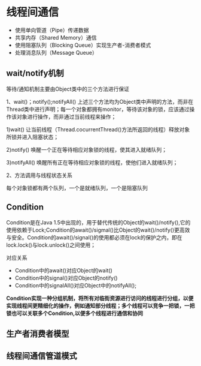 # 线程间通信

* 使用单向管道（Pipe）传递数据
* 共享内存（Shared Memory）通信
* 使用阻塞队列（Blocking Queue）实现生产者-消费者模式
* 处理消息队列（Message Queue）


## wait/notify机制

等待/通知机制主要由Object类中的三个方法进行保证

1、wait()；notify();notifyAll()
上述三个方法均为Object类中声明的方法，而非在Thread类中进行声明；每一个对象都拥有monitor，等待该对象的锁，应该通过操作该对象进行操作，而非通过当前线程来操作；

1)wait()
让当前线程（Thread.cocurrentThread()方法所返回的线程）释放对象所锁并进入阻塞状态；

2)notify()
唤醒一个正在等待相应对象锁的线程，使其进入就绪队列；

3)notifyAll()
唤醒所有正在等待相应对象锁的线程，使他们进入就绪队列；


2、方法调用与线程状态关系

每个对象锁都有两个队列，一个是就绪队列，一个是阻塞队列

## Condition

Condition是在Java 1.5中出现的，用于替代传统的Object的wait()/notify(),它的使用依赖于Lock;Condition的await()/sigmal()比Object的wait()/notify()更高效与安全。Condition的await()/signal()的使用都必须在lock的保护之内，即在lock.lock()与lock.unlock()之间使用；

对应关系

* Condition中的await()对应Object的wait()
* Condition中的signal()对应Object的notify()
* Condition中的signalAll()对应Object中的notifyAll();

**Condition实现一种分组机制，将所有对临街资源进行访问的线程进行分组，以便实现线程间更精细化的操作，例如通知部分线程；多个线程可以竞争一把锁，一把锁也可以关联多个Condition,以便多个线程进行通信和协同**

## 生产者消费者模型

## 线程间通信管道模式




















